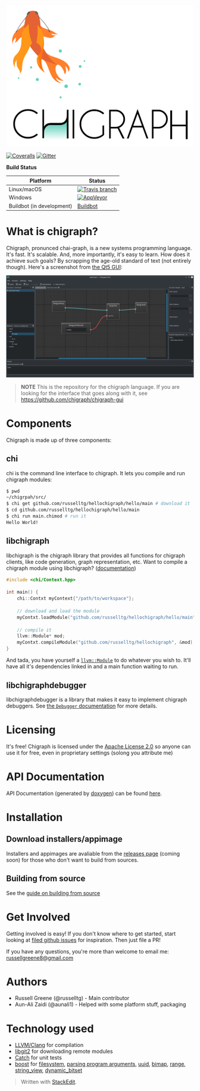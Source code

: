 
![chigraph logo](doc/images/chigraph.png)

[![Coveralls](https://img.shields.io/coveralls/chigraph/chigraph.svg?style=flat-square)](https://coveralls.io/github/chigraph/chigraph)    [![Gitter](https://img.shields.io/gitter/room/nwjs/nw.js.svg?style=flat-square)](https://gitter.im/chigraph/)


__Build Status__

Platform | Status
----- |  ----
| Linux/macOS    | [![Travis branch](https://img.shields.io/travis/chigraph/chigraph/master.svg?style=flat-square)](https://travis-ci.org/chigraph/chigraph) |
| Windows        |  [![AppVeyor](https://img.shields.io/appveyor/ci/guapotaco/chigraph-miekk.svg?style=flat-square)](https://ci.appveyor.com/project/GuapoTaco/chigraph-miekk) |
| Buildbot (in development)      | [Buildbot](https://ci.chigraph.io/) |

# What is chigraph?
Chigraph,  pronunced chai-graph, is a new systems programming language. It's fast. It's scalable. And, more importantly, it's easy to learn. How does it achieve such goals? By scrapping the age-old standard of text (not entirely though). Here's a screenshot from [the Qt5 GUI](https://github.com/chigraph/chigraph-gui):

![Screenshot](doc/screenshots/HelloWorld.png)

> **NOTE**
> This is the repository for the chigraph language. If you are looking for the interface that goes along with it, see https://github.com/chigraph/chigraph-gui

# Components
Chigraph is made up of three components:

## chi
chi is the command line interface to chigraph. It lets you compile and run chigraph modules:
```bash
$ pwd
~/chigrpah/src/
$ chi get github.com/russelltg/hellochigraph/hello/main # download it
$ cd github.com/russelltg/hellochigraph/hello/main
$ chi run main.chimod # run it
Hello World!
```

## libchigraph
libchigraph is the chigraph library that provides all functions for chigraph clients, like code generation, graph representation, etc. Want to compile a chigraph module using libchigraph? ([documentation](https://chigraph.github.io/chigraph/))

```C++
#include <chi/Context.hpp>

int main() {
    chi::Contxt myContext{"/path/to/workspace"};

    // download and load the module
    myContxt.loadModule("github.com/russelltg/hellochigraph/hello/main", chi::LoadOptions::FetchDependencies);

    // compile it
    llvm::Module* mod;
    myContxt.compileModule("github.com/russelltg/hellochigraph", &mod);
}
```

And tada, you have yourself a [`llvm::Module`](http://llvm.org/docs/doxygen/html/classllvm_1_1Module.html) to do whatever you wish to. It'll have all it's dependencies linked in and a main function waiting to run.

## libchigraphdebugger
libchigraphdebugger is a library that makes it easy to implement chigraph debuggers. See [the `Debugger` documentation](https://chigraph.github.io/chigraph/classchi_1_1Debugger.html) for more details.

# Licensing
It's free!
Chigraph is licensed under the [Apache License 2.0](https://www.apache.org/licenses/LICENSE-2.0) so anyone can use it for free, even in proprietary settings (solong you attribute me)

# API Documentation
API Documentation (generated by [doxygen](http://doxygen.org)) can be found [here](https://api.chigraph.io/).

# Installation

## Download installers/appimage
Installers and appimages are avaliable from the [releases page](https://github.com/chigraph/chigraph/releases) (coming soon) for those who don't want to build from sources.

## Building from source
See the [guide on building from source](doc/building.md)

# Get Involved
Getting involved is easy!
If you don't know where to get started, start looking at [filed github issues](https://github.com/chigraph/chigraph/issues) for inspiration. Then just file a PR!

If you have any questions, you're more than welcome to email me: [russellgreene8@gmail.com](mailto:russellgreene8@gmail.com)

# Authors

- Russell Greene (@russelltg) - Main contributor
- Aun-Ali Zaidi (@aunali1) - Helped with some platform stuff, packaging

# Technology used
- [LLVM/Clang](http://llvm.org) for compilation
- [libgit2](https://libgit2.github.com/) for downloading remote modules
- [Catch](https://github.com/philsquared/Catch/) for unit tests
- [boost](https://boost.org) for [filesystem](http://www.boost.org/doc/libs/1_63_0/libs/filesystem/doc/index.htm), [parsing program arguments](http://www.boost.org/doc/libs/1_63_0/doc/html/program_options.html), [uuid](http://www.boost.org/doc/libs/1_63_0/libs/uuid/uuid.html), [bimap](http://www.boost.org/doc/libs/1_63_0/libs/bimap/doc/html/index.html), [range](http://www.boost.org/doc/libs/1_63_0/libs/range/doc/html/index.html), [string_view](http://www.boost.org/doc/libs/1_63_0/boost/utility/string_view.hpp), [dynamic_bitset](http://www.boost.org/doc/libs/1_63_0/libs/dynamic_bitset/dynamic_bitset.html)

> Written with [StackEdit](https://stackedit.io/).
